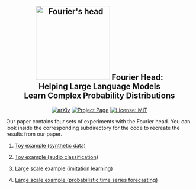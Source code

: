 <div align="center">

## <img src="https://github.com/nate-gillman/professional-site/blob/main/fourier-head-static/images/favicon.ico" alt="Fourier's head" width="200"/> Fourier Head:<br />Helping Large Language Models <br />Learn Complex Probability Distributions

[![arXiv](https://img.shields.io/badge/arXiv-2402.07087-<COLOR>.svg)](https://nategillman.com/fourier-head)
[![Project Page](https://img.shields.io/badge/just%20the%20message-8A2BE2)](https://nategillman.com/fourier-head)
[![License: MIT](https://img.shields.io/badge/License-MIT-yellow.svg)](https://opensource.org/licenses/MIT)

</div>

Our paper contains four sets of experiments with the Fourier head.
You can look inside the corresponding subdirectory for the code to recreate the results from our paper.

1. [Toy example (synthetic data)](/toy-example-synthetic/README.md)

2. [Toy example (audio classification)](/toy_example_audio/README.md)

3. [Large scale example (imitation learning)](/imitation-learning/README.md)

4. [Large scale example (probabilistic time series forecasting)](/time-series-forecasting/README.md)